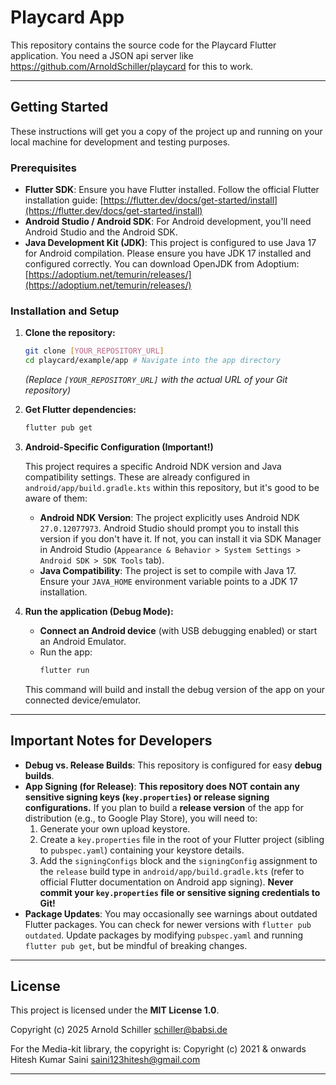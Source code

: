 # Playcard App

This repository contains the source code for the Playcard Flutter application.
You need a JSON api server like https://github.com/ArnoldSchiller/playcard for this to work.

---

## Getting Started

These instructions will get you a copy of the project up and running on your local machine for development and testing purposes.

### Prerequisites

* **Flutter SDK**: Ensure you have Flutter installed. Follow the official Flutter installation guide: [https://flutter.dev/docs/get-started/install](https://flutter.dev/docs/get-started/install)
* **Android Studio / Android SDK**: For Android development, you'll need Android Studio and the Android SDK.
* **Java Development Kit (JDK)**: This project is configured to use Java 17 for Android compilation. Please ensure you have JDK 17 installed and configured correctly. You can download OpenJDK from Adoptium: [https://adoptium.net/temurin/releases/](https://adoptium.net/temurin/releases/)

### Installation and Setup

1.  **Clone the repository:**
    ```bash
    git clone [YOUR_REPOSITORY_URL]
    cd playcard/example/app # Navigate into the app directory
    ```
    *(Replace `[YOUR_REPOSITORY_URL]` with the actual URL of your Git repository)*

2.  **Get Flutter dependencies:**
    ```bash
    flutter pub get
    ```

3.  **Android-Specific Configuration (Important!)**

    This project requires a specific Android NDK version and Java compatibility settings. These are already configured in `android/app/build.gradle.kts` within this repository, but it's good to be aware of them:

    * **Android NDK Version**: The project explicitly uses Android NDK `27.0.12077973`. Android Studio should prompt you to install this version if you don't have it. If not, you can install it via SDK Manager in Android Studio (`Appearance & Behavior > System Settings > Android SDK > SDK Tools` tab).
    * **Java Compatibility**: The project is set to compile with Java 17. Ensure your `JAVA_HOME` environment variable points to a JDK 17 installation.

4.  **Run the application (Debug Mode):**

    * **Connect an Android device** (with USB debugging enabled) or start an Android Emulator.
    * Run the app:
        ```bash
        flutter run
        ```
    This command will build and install the debug version of the app on your connected device/emulator.

---

## Important Notes for Developers

* **Debug vs. Release Builds**: This repository is configured for easy **debug builds**.
* **App Signing (for Release)**: **This repository does NOT contain any sensitive signing keys (`key.properties`) or release signing configurations.** If you plan to build a **release version** of the app for distribution (e.g., to Google Play Store), you will need to:
    1.  Generate your own upload keystore.
    2.  Create a `key.properties` file in the root of your Flutter project (sibling to `pubspec.yaml`) containing your keystore details.
    3.  Add the `signingConfigs` block and the `signingConfig` assignment to the `release` build type in `android/app/build.gradle.kts` (refer to official Flutter documentation on Android app signing).
    **Never commit your `key.properties` file or sensitive signing credentials to Git!**
* **Package Updates**: You may occasionally see warnings about outdated Flutter packages. You can check for newer versions with `flutter pub outdated`. Update packages by modifying `pubspec.yaml` and running `flutter pub get`, but be mindful of breaking changes.

---

## License

This project is licensed under the **MIT License 1.0**.

Copyright (c) 2025 Arnold Schiller <schiller@babsi.de>

For the Media-kit library, the copyright is:
Copyright (c) 2021 & onwards Hitesh Kumar Saini <saini123hitesh@gmail.com>

---
